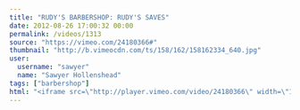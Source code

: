```yaml
---
title: "RUDY'S BARBERSHOP: RUDY'S SAVES"
date: 2012-08-26 17:00:32 00:00
permalink: /videos/1313
source: "https://vimeo.com/24180366#"
thumbnail: "http://b.vimeocdn.com/ts/158/162/158162334_640.jpg"
user:
  username: "sawyer"
  name: "Sawyer Hollenshead"
tags: ["barbershop"]
html: "<iframe src=\"http://player.vimeo.com/video/24180366\" width=\"1280\" height=\"720\" frameborder=\"0\" webkitAllowFullScreen mozallowfullscreen allowFullScreen></iframe>"
---
```


